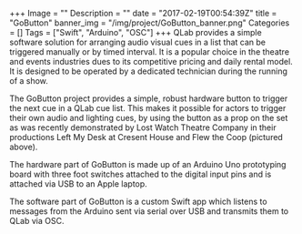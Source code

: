 +++
Image = ""
Description = ""
date = "2017-02-19T00:54:39Z"
title = "GoButton"
banner_img = "/img/project/GoButton_banner.png"
Categories = []
Tags = ["Swift", "Arduino", "OSC"]
+++
QLab provides a simple software solution for arranging audio visual cues in a list that can be triggered manually or by timed interval. It is a popular choice in the theatre and events industries dues to its competitive pricing and daily rental model. It is designed to be operated by a dedicated technician during the running of a show.

The GoButton project provides a simple, robust hardware button to trigger the next cue in a QLab cue list. This makes it possible for actors to trigger their own audio and lighting cues, by using the button as a prop on the set as was recently demonstrated by Lost Watch Theatre Company in their productions Left My Desk at Cresent House and Flew the Coop (pictured above).

The hardware part of GoButton is made up of an Arduino Uno prototyping board with three foot switches attached to the digital input pins and is attached via USB to an Apple laptop.

The software part of GoButton is a custom Swift app which listens to messages from the Arduino sent via serial over USB and transmits them to QLab via OSC.

